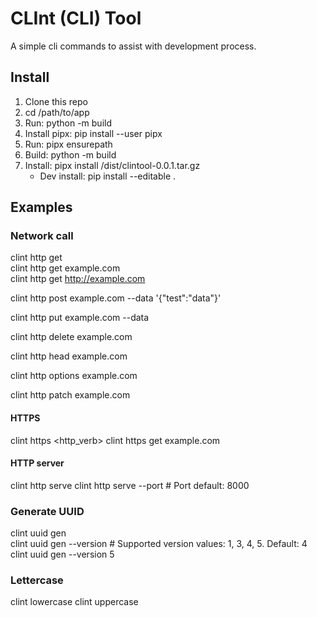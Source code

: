 # CLInt (CLI) Tool

A simple cli commands to assist with development process.

## Install
1. Clone this repo
2. cd /path/to/app
3. Run: python -m build
4. Install pipx: pip install --user pipx
5. Run: pipx ensurepath
6. Build: python -m build
7. Install: pipx install /dist/clintool-0.0.1.tar.gz
    - Dev install: pip install --editable .

## Examples

### Network call
clint http get <url> \
clint http get example.com \
clint http get http://example.com

clint http post example.com --data '{"test":"data"}'

clint http put example.com --data <data>

clint http delete example.com

clint http head example.com

clint http options example.com

clint http patch example.com

#### HTTPS
clint https <http_verb> <url>
clint https get example.com

#### HTTP server
clint http serve
clint http serve --port <port> # Port default: 8000

### Generate UUID
clint uuid gen \
clint uuid gen --version <version> # Supported version values: 1, 3, 4, 5. Default: 4 \
clint uuid gen --version 5

### Lettercase
clint lowercase <text>
clint uppercase <text>